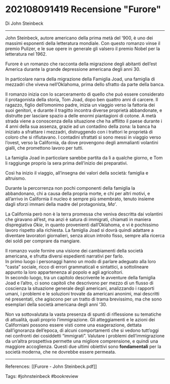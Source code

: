 # 202108091419 Recensione "Furore"
Di John Steinbeck

---

John Steinbeck, autore americano della prima metà del ‘900, è uno dei massimi esponenti della letteratura mondiale. Con questo romanzo vinse il premio Pulizer, e le sue opere in generale gli valsero il premio Nobel per la letteratura nel 1962.

Furore è un romanzo che racconta della migrazione degli abitanti dell’est America durante la grande depressione americana degli anni 30.

In particolare narra della migrazione della Famiglia Joad, una famiglia di mezzadri che viveva nell’Oklahoma, prima dello sfratto da parte della banca.

Il romanzo inizia con lo scarceramento di quello che può essere considerato il protagonista della storia, Tom Joad, dopo ben quattro anni di carcere. Il ragazzo, figlio dell’omonimo padre, inizia un viaggio verso la fattoria dei suoi genitori, e durante il tragitto incontra diverse proprietà abbandonate, e distrutte per lasciare spazio a delle enormi piantagioni di cotone. A metà strada viene a conoscenza della situazione che ha afflitto il paese durante i 4 anni della sua assenza, grazie ad un contadino della zona: la banca ha iniziato a sfrattare i mezzadri, distruggendo con i trattori le proprietà di coloro che si rifiutavano. I contadini sfrattati si sono messi in viaggio verso l’ovest, verso la California, da dove provengono degli ammalianti volantini gialli, che promettono lavoro per tutti.

La famiglia Joad in particolare sarebbe partita da lì a qualche giorno, e Tom li raggiunge proprio la sera prima dell’inizio dei preparativi.

Così ha inizio il viaggio, all’insegna dei valori della società: famiglia e altruismo.

Durante la percorrenza non pochi componenti della famiglia la abbandonano, chi a causa della propria morte, e chi per altri motivi, e all’arrivo in California il nucleo è sempre più smembrato, tenuto insieme dagli sforzi immani della madre del protagonista, _Ma’_.

La California però non è la terra promessa che veniva descritta dai volantini che giravano all’est, ma anzi è satura di immigrati, chiamati in maniera dispregiativa _Okie_, in quanto provenienti dall’Oklahoma, e vi è pochissimo lavoro rispetto alla richiesta. La famiglia Joad si dovrà quindi adattare a diventare lavoratori giornalieri, senza alcun introito fisso, sempre alla ricerca dei soldi per comprare da mangiare.

Il romanzo vuole fornire una visione dei cambiamenti della società americana, e sfrutta diversi espedienti narrativi per farlo.  
In primo luogo i personaggi hanno un modo di parlare adeguato alla loro “casta” sociale, ricco di errori grammaticali e sintattici, a sottolineare appunto la loro appartenenza al popolo e agli agricoltori.  
In secondo luogo, tra un capitolo descrivente le avventure della famiglia Joad e l’altro, ci sono capitoli che descrivono per mezzo di un flusso di coscienza la situazione generale degli americani, analizzando i rapporti umani, i problemi e le soluzioni trovate da americani anonimi, mai descritti né presentati, che agiscono per un tratto di trama brevissimo, ma che sono esemplari della società americana degli anni ’30.

Non va sottovalutata la vasta presenza di spunti di riflessione su tematiche di attualità, quali proprio l’immigrazione. Gli atteggiamenti e le azioni dei Californiani possono essere visti come una esagerazione, dettata dall’ignoranza dell’epoca, di alcuni comportamenti che si vedono tutt’oggi nei confronti dei cosiddetti “immigrati”. Valutare i problemi dell’immigrazione da un’altra prospettiva permette una migliore comprensione, e quindi una maggiore accoglienza. Questi due ultimi obiettivi sono **fondamentali** per la società moderna, che ne dovrebbe essere permeata.

---

References:
	[[Furore - John Steinbeck.pdf]]
	
Tags:
	#johnsteinbeck
	#bookreview
